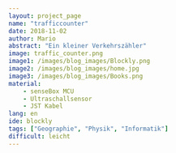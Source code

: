 ```yaml
---
layout: project_page
name: "trafficcounter"
date: 2018-11-02
author: Mario
abstract: "Ein kleiner Verkehrszähler"
image: traffic_counter.png
image1: /images/blog_images/Blockly.png
image2: /images/blog_images/home.jpg
image3: /images/blog_images/Books.png
material:
    - senseBox MCU
    - Ultraschallsensor
    - JST Kabel
lang: en
ide: blockly  
tags: ["Geographie", "Physik", "Informatik"]
difficult: leicht    
---
```


